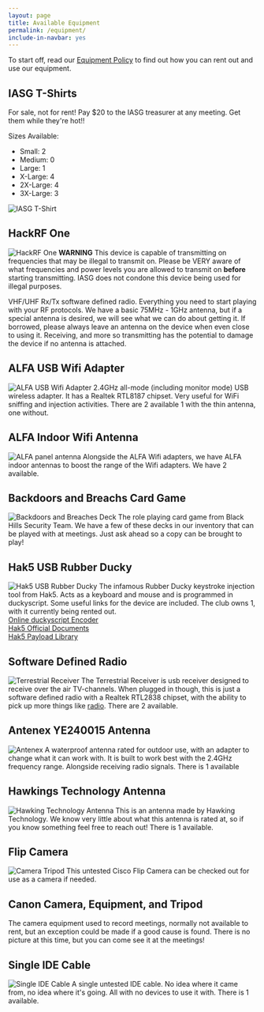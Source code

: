 ```yaml
---
layout: page
title: Available Equipment
permalink: /equipment/
include-in-navbar: yes
---
```

To start off, read our [Equipment Policy](/equipment-policy/index.html) to find out how you can rent out and use our equipment.

## IASG T-Shirts

For sale, not for rent! Pay $20 to the IASG treasurer at any meeting. Get them while they're hot!!

Sizes Available:

- Small: 2
- Medium: 0
- Large: 1
- X-Large: 4
- 2X-Large: 4
- 3X-Large: 3

![IASG T-Shirt](/assets/images/notYourFathersPen.PNG)

## HackRF One

![HackRF One](/assets/rentals/hackrf_rental.JPG)
**WARNING** This device is capable of transmitting on frequencies that may be illegal to transmit on. Please be VERY aware of what frequencies and power levels you are allowed to transmit on **before** starting transmitting. IASG does not condone this device being used for illegal purposes.

VHF/UHF Rx/Tx software defined radio. Everything you need to start playing with your RF protocols. We have a basic 75MHz - 1GHz antenna, but if a special antenna is desired, we will see what we can do about getting it. If borrowed, please always leave an antenna on the device when even close to using it. Receiving, and more so transmitting has the potential to damage the device if no antenna is attached.

## ALFA USB Wifi Adapter

![ALFA USB Wifi Adapter](/assets/rentals/alfawifi_rental.JPG)
2.4GHz all-mode (including monitor mode) USB wireless adapter. It has a Realtek RTL8187 chipset. Very useful for WiFi sniffing and injection
activities. There are 2 available 1 with the thin antenna, one without.

## ALFA Indoor Wifi Antenna

![ALFA panel antenna](/assets/rentals/alfapanel_rental.JPG)
Alongside the ALFA Wifi adapters, we have ALFA indoor antennas to boost the range of the Wifi adapters. We have 2 available.

## Backdoors and Breachs Card Game

![Backdoors and Breaches Deck](/assets/rentals/backdoorsandbreaches.png)
The role playing card game from Black Hills Security Team. We have a few of these decks in our inventory that can be played with at meetings. Just ask ahead so a copy can be brought to play!

## Hak5 USB Rubber Ducky

![Hak5 USB Rubber Ducky](/assets/rentals/hak5ducky_rental.png)
The infamous Rubber Ducky keystroke injection tool from Hak5. Acts as a keyboard and mouse and is programmed in duckyscript. Some useful links for the device are included. The club owns 1, with it currently being rented out.
<br>[Online duckyscript Encoder](https://shop.hak5.org/pages/ducky-encoder)
<br>[Hak5 Official Documents](https://docs.hak5.org/usb-rubber-ducky-1/)
<br>[Hak5 Payload Library](https://github.com/hak5/usbrubberducky-payloads/tree/master/payloads/library)

## Software Defined Radio

![Terrestrial Receiver](/assets/rentals/terrestrialusb_rental.JPG)
The Terrestrial Receiver is usb receiver designed to receive over the air TV-channels. When plugged in though, this is just a software defined radio with a Realtek RTL2838 chipset, with the ability to pick up more things like [radio](https://securitronlinux.com/debian-testing/rtl-sdr-on-linux-with-a-rtl2838-dvb-t-dongle/). There are 2 available.

## Antenex YE240015 Antenna

![Antenex](/assets/rentals/antennex_rental.JPG)
A waterproof antenna rated for outdoor use, with an adapter to change what it can work with. It is built to work best with the 2.4GHz frequency range. Alongside receiving radio signals. There is 1 available

## Hawkings Technology Antenna

![Hawking Technology Antenna](/assets/rentals/hawking_rental.jpg)
This is an antenna made by Hawking Technology. We know very little about what this antenna is rated at, so if you know something feel free to reach out! There is 1 available.

## Flip Camera

![Camera Tripod](/assets/rentals/cameratripod_rental.JPG)
This untested Cisco Flip Camera can be checked out for use as a camera if needed.

## Canon Camera, Equipment, and Tripod

The camera equipment used to record meetings, normally not available to rent, but an exception could be made if a good cause is found. There is no picture at this time, but you can come see it at the meetings!

## Single IDE Cable

![Single IDE Cable](/assets/rentals/IDEcable_rental.jpg)
A single untested IDE cable. No idea where it came from, no idea where it's going. All with no devices to use it with. There is 1 available.
